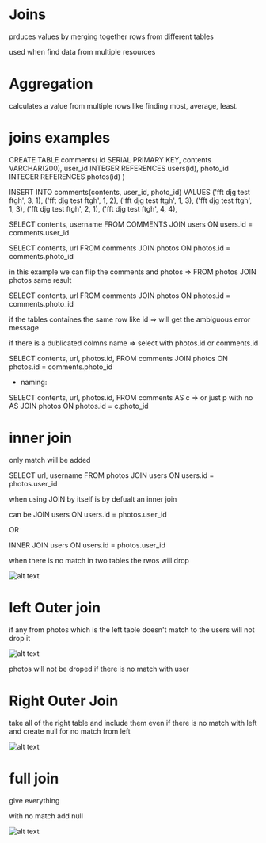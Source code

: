 # Joins

prduces values by merging together rows from different tables

used when find data from multiple resources

# Aggregation

calculates a value from multiple rows like finding most, average, least.



# joins examples

CREATE TABLE comments(
id SERIAL PRIMARY KEY,
contents VARCHAR(200),
user_id INTEGER REFERENCES users(id),
photo_id INTEGER REFERENCES photos(id)
)

INSERT INTO comments(contents, user_id, photo_id)
VALUES
('fft djg test ftgh', 3, 1),
('fft djg test ftgh', 1, 2),
('fft djg test ftgh', 1, 3),
('fft djg test ftgh', 1, 3),
('fft djg test ftgh', 2, 1),
('fft djg test ftgh', 4, 4),


SELECT contents, username
FROM COMMENTS
JOIN users ON users.id = comments.user_id

SELECT contents, url
FROM comments
JOIN photos ON photos.id = comments.photo_id



in this example we can flip the comments and photos => FROM photos JOIN photos same result 

SELECT contents, url
FROM comments
JOIN photos ON photos.id = comments.photo_id


if the tables containes the same row like id => will get the ambiguous error message  

if there is a dublicated colmns name =>   select with photos.id  or  comments.id

SELECT contents, url, photos.id, 
FROM comments
JOIN photos ON photos.id = comments.photo_id

- naming:

SELECT contents, url, photos.id, 
FROM comments AS c                        => or just p with no AS
JOIN photos ON photos.id = c.photo_id


  
# inner join 

only match will be added

SELECT url, username 
FROM photos
JOIN users ON users.id = photos.user_id 

when using JOIN by itself is by defualt an inner join

can be JOIN users ON users.id = photos.user_id 

OR 

INNER JOIN users ON users.id = photos.user_id 


when there is no match in two tables the rwos will drop

![alt text](inner.png "inner")

# left Outer join

if any from photos which is the left table doesn't match to the users will not drop it

![alt text](left-outer-join.png "left-outer-join")

photos will not be droped if there is no match with user


# Right Outer Join

take all of the right table and include them  even if there is no match with left and create null for no match from left

![alt text](right-outer-join.png "right-outer-join")

# full join

give everything 

with no match add null

![alt text](full-join.png "full-join")

